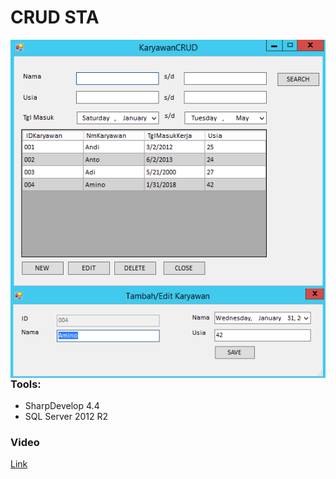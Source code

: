 # CRUD STA

<img src="/cover.png"
     alt="STA CRUD"
     style="float: left; margin-right: 10px;" />

<img src="/add_edit.png"
     alt="STA CRUD"
     style="float: left; margin-right: 10px;" />

### Tools:
- SharpDevelop 4.4
- SQL Server 2012 R2

### Video
[Link](https://github.com/andramarkov/hendra_sta/blob/main/stacrud.mp4)